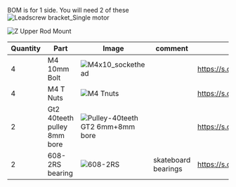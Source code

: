 BOM is for 1 side. You will need 2 of these
![Leadscrew bracket_Single motor](https://user-images.githubusercontent.com/37383368/138382196-353973f8-71c1-47d6-aa3e-1203a301ff08.gif)

![Z Upper Rod  Mount](https://user-images.githubusercontent.com/37383368/138377764-17375651-5514-4bd7-b6d9-c2c15436ed5c.gif)


| Quantity | Part                         | Image             | comment  | Links  |
| ------ | ----                           | -------              | -----  | -----	|
| 4       | M4 10mm Bolt      | ![M4x10_sockethead](https://user-images.githubusercontent.com/37383368/138378191-8c7cd25b-7301-48db-adb6-9778f5427b2c.png) |  |  https://s.click.aliexpress.com/e/_9RMap3  |
| 4       | M4 T Nuts                    | ![M4 Tnuts](https://user-images.githubusercontent.com/37383368/137783436-4e1c6bae-e78c-47b5-b697-86cc7f41cef6.PNG) | | https://s.click.aliexpress.com/e/_AsGUWF |
| 2       | Gt2 40teeth pulley 8mm bore          | ![Pulley-40teeth GT2 6mm+8mm bore](https://user-images.githubusercontent.com/37383368/143290385-18663459-36a3-4419-b611-569203defdff.png)	 | | https://s.click.aliexpress.com/e/_AbplWY |
| 2       | 608-2RS bearing               | ![608-2RS](https://user-images.githubusercontent.com/37383368/138202553-1a178c3a-32a8-4b26-8dbe-7db0f0b13a1d.PNG)    | skateboard bearings  | https://s.click.aliexpress.com/e/_9zHOdb |
